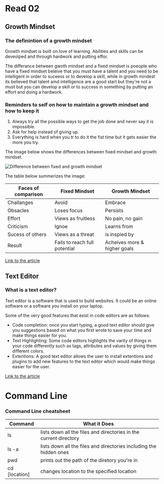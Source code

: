 # Read 02

## Growth Mindset

### The definintion of a growth mindset

Growth mindset is built on love of learning. Abilities and skills can be deveolped and through hardwork and putting effor.

The differance between gwoth mindset and a fixed mindset is poeople who have a fixed mindset beleive that you must have a talent and you need to be intelligent in order to suceess or to develop a skill, while in growth mindest its believed that talent amd intelligence are a good start but they're not a must but you can develop a skill or to success in something by putting an effort and doing a hardwork.

### Reminders to self on how to maintain a growth mindset and how to keep it

1. Always try all the possible ways to get the job done and never say it is impossible.
1. Ask for help instead of giving up.
1. Everything is hard when you tr to do it the fist time but it gets easier the more you try.

The image below shows the differences between fixed mindset and growth mindset.

![Difference between fixed and growth mindset](https://3kllhk1ibq34qk6sp3bhtox1-wpengine.netdna-ssl.com/wp-content/uploads/NewGrowthMindset2.png)

The table below summerizes the image:

| Faces of comparison |  Fixed Mindset | Growth Mindset  |
|---|---|---|
|   Challanges | Avoid | Embrace |
| Obsacles | Loses focus | Persists |
| Effort | Views as fruitless | No pain, no gain |
| Criticism | Ignoe | Learns from |
| Sucess of others  | Views as a threat | is inspied by |
| Result | Fails to reach full potential | Acheives more & higher goals |

[Link to the article](https://www.atlassian.com/blog/inside-atlassian/growth-mindset)

## Text Editor

### What is a text editor?

Text editor is a software that is used to build websites. It could be an online software or a software you install on your laptop.

Some of the very good features that exist in code editors are as follows:

* Code completion: once you start typing, a good text editor should give you suggestions based on what you first wrote to save your time and make things easier for you.
* Text Highlighting: Some code editors highlights the varity of things in your code differently such as tags, attributes and values by giving them different colors.
* Extentions: A good text editor allows the user to install extentions and plugins to add new features to the text editor which would make things easier for the user.

[Link to the article](https://codefellows.github.io/code-102-guide/curriculum/class-02/Choosing-A-Text-Editor--The-Older-Coder.pdf)

# Command Line

### Command Line cheatsheet

| Command | What it Does |
|---|---|
| ls | lists down all the files and directories in the current directory |
| ls -a |  lists down all the files and directories including the hidden ones  |
| pwd | prints out the path of the diretory you're in  |
| cd [location] | changes location to the specified location |
